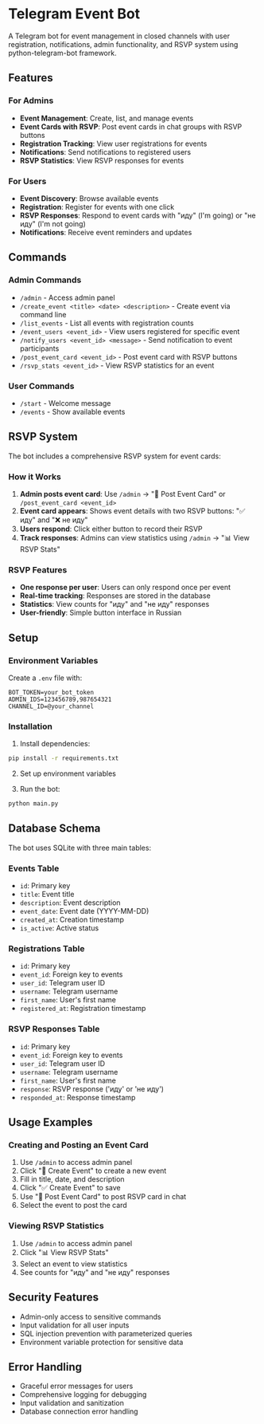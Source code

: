 # Telegram Event Bot

A Telegram bot for event management in closed channels with user registration, notifications, admin functionality, and RSVP system using python-telegram-bot framework.

## Features

### For Admins

- **Event Management**: Create, list, and manage events
- **Event Cards with RSVP**: Post event cards in chat groups with RSVP buttons
- **Registration Tracking**: View user registrations for events
- **Notifications**: Send notifications to registered users
- **RSVP Statistics**: View RSVP responses for events

### For Users

- **Event Discovery**: Browse available events
- **Registration**: Register for events with one click
- **RSVP Responses**: Respond to event cards with "иду" (I'm going) or "не иду" (I'm not going)
- **Notifications**: Receive event reminders and updates

## Commands

### Admin Commands

- `/admin` - Access admin panel
- `/create_event <title> <date> <description>` - Create event via command line
- `/list_events` - List all events with registration counts
- `/event_users <event_id>` - View users registered for specific event
- `/notify_users <event_id> <message>` - Send notification to event participants
- `/post_event_card <event_id>` - Post event card with RSVP buttons
- `/rsvp_stats <event_id>` - View RSVP statistics for an event

### User Commands

- `/start` - Welcome message
- `/events` - Show available events

## RSVP System

The bot includes a comprehensive RSVP system for event cards:

### How it Works

1. **Admin posts event card**: Use `/admin` → "🎫 Post Event Card" or `/post_event_card <event_id>`
2. **Event card appears**: Shows event details with two RSVP buttons: "✅ иду" and "❌ не иду"
3. **Users respond**: Click either button to record their RSVP
4. **Track responses**: Admins can view statistics using `/admin` → "📊 View RSVP Stats"

### RSVP Features

- **One response per user**: Users can only respond once per event
- **Real-time tracking**: Responses are stored in the database
- **Statistics**: View counts for "иду" and "не иду" responses
- **User-friendly**: Simple button interface in Russian

## Setup

### Environment Variables

Create a `.env` file with:

```
BOT_TOKEN=your_bot_token
ADMIN_IDS=123456789,987654321
CHANNEL_ID=@your_channel
```

### Installation

1. Install dependencies:

```bash
pip install -r requirements.txt
```

2. Set up environment variables

3. Run the bot:

```bash
python main.py
```

## Database Schema

The bot uses SQLite with three main tables:

### Events Table

- `id`: Primary key
- `title`: Event title
- `description`: Event description
- `event_date`: Event date (YYYY-MM-DD)
- `created_at`: Creation timestamp
- `is_active`: Active status

### Registrations Table

- `id`: Primary key
- `event_id`: Foreign key to events
- `user_id`: Telegram user ID
- `username`: Telegram username
- `first_name`: User's first name
- `registered_at`: Registration timestamp

### RSVP Responses Table

- `id`: Primary key
- `event_id`: Foreign key to events
- `user_id`: Telegram user ID
- `username`: Telegram username
- `first_name`: User's first name
- `response`: RSVP response ('иду' or 'не иду')
- `responded_at`: Response timestamp

## Usage Examples

### Creating and Posting an Event Card

1. Use `/admin` to access admin panel
2. Click "📅 Create Event" to create a new event
3. Fill in title, date, and description
4. Click "✅ Create Event" to save
5. Use "🎫 Post Event Card" to post RSVP card in chat
6. Select the event to post the card

### Viewing RSVP Statistics

1. Use `/admin` to access admin panel
2. Click "📊 View RSVP Stats"
3. Select an event to view statistics
4. See counts for "иду" and "не иду" responses

## Security Features

- Admin-only access to sensitive commands
- Input validation for all user inputs
- SQL injection prevention with parameterized queries
- Environment variable protection for sensitive data

## Error Handling

- Graceful error messages for users
- Comprehensive logging for debugging
- Input validation and sanitization
- Database connection error handling
